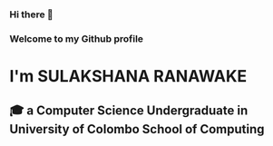 ### Hi there 👋 
### Welcome to my Github profile 
# I'm SULAKSHANA RANAWAKE
## :mortar_board: a Computer Science Undergraduate in University of Colombo School of Computing


<!--
**SulaRanawake/SulaRanawake** is a ✨ _special_ ✨ repository because its `README.md` (this file) appears on your GitHub profile.

Here are some ideas to get you started:

- 🔭 I’m currently working on ...
- 🌱 I’m currently learning ...
### React JS, React Native, Machine Learning
- 👯 I’m looking to collaborate on ...
- 🤔 I’m looking for help with ...
- 💬 Ask me about ...
- 📫 How to reach me: ...
- 😄 Pronouns: ...
- ⚡ Fun fact: ...
-->
